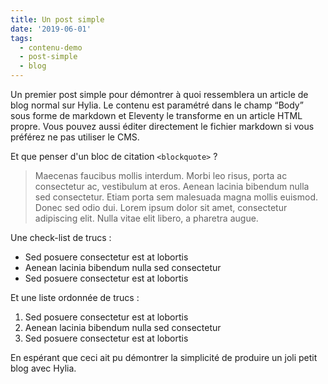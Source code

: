 ```yaml
---
title: Un post simple
date: '2019-06-01'
tags:
  - contenu-demo
  - post-simple
  - blog
---
```

Un premier post simple pour démontrer à quoi ressemblera un article de blog normal sur Hylia. Le contenu est paramétré dans le champ “Body” sous forme de markdown et Eleventy le transforme en un article HTML propre. Vous pouvez aussi éditer directement le fichier markdown si vous préférez ne pas utiliser le CMS.

Et que penser d'un bloc de citation  `<blockquote>` ?

> Maecenas faucibus mollis interdum. Morbi leo risus, porta ac consectetur ac, vestibulum at eros. Aenean lacinia bibendum nulla sed consectetur. Etiam porta sem malesuada magna mollis euismod. Donec sed odio dui. Lorem ipsum dolor sit amet, consectetur adipiscing elit. Nulla vitae elit libero, a pharetra augue.

Une check-list de trucs : 

- Sed posuere consectetur est at lobortis
- Aenean lacinia bibendum nulla sed consectetur
- Sed posuere consectetur est at lobortis

Et une liste ordonnée de trucs :

1. Sed posuere consectetur est at lobortis
2. Aenean lacinia bibendum nulla sed consectetur
3. Sed posuere consectetur est at lobortis

En espérant que ceci ait pu démontrer la simplicité de produire un joli petit blog avec Hylia.


